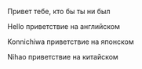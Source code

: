 Привет тебе, кто бы ты ни был

Hello приветствие на английском

Konnichiwa приветствие на японском

Nihao приветствие на китайском
